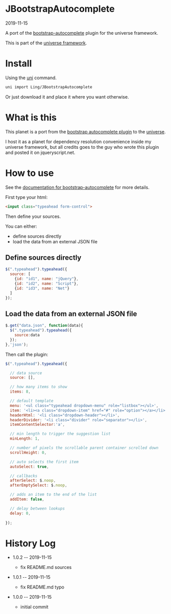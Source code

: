JBootstrapAutocomplete
===========
2019-11-15



A port of the [bootstrap-autocomplete](https://www.jqueryscript.net/form/jQuery-Bootstrap-4-Typeahead-Plugin.html) plugin for the universe framework.


This is part of the [universe framework](https://github.com/karayabin/universe-snapshot).


Install
==========
Using the [uni](https://github.com/lingtalfi/universe-naive-importer) command.
```bash
uni import Ling/JBootstrapAutocomplete
```

Or just download it and place it where you want otherwise.







What is this
=============

This planet is a port from the [bootstrap autocomplete plugin](https://github.com/bassjobsen/Bootstrap-3-Typeahead) 
to the [universe](https://github.com/karayabin/universe-snapshot).

I host it as a planet for dependency resolution convenience inside my universe framework, but all credits
goes to the guy who wrote this plugin and posted it on jqueryscript.net.



How to use
==========


See the [documentation for bootstrap-autocomplete](https://github.com/bassjobsen/Bootstrap-3-Typeahead) for more details. 


First type your html:

```html
<input class="typeahead form-control">
```


Then define your sources.

You can either:

- define sources directly
- load the data from an external JSON file 


Define sources directly
---------
```js
$(".typeahead").typeahead({
  source: [
    {id: "id1", name: "jQuery"},
    {id: "id2", name: "Script"},
    {id: "id3", name: "Net"}
  ]
});

```

Load the data from an external JSON file
---------

```js
$.get("data.json", function(data){
  $(".typeahead").typeahead({ 
    source:data 
  });
},'json');


```



Then call the plugin:

```js
$(".typeahead").typeahead({ 

  // data source
  source: [],

  // how many items to show
  items: 8,

  // default template
  menu: '<ul class="typeahead dropdown-menu" role="listbox"></ul>',
  item: '<li><a class="dropdown-item" href="#" role="option"></a></li>',
  headerHtml: '<li class="dropdown-header"></li>',
  headerDivider: '<li class="divider" role="separator"></li>',
  itemContentSelector:'a',

  // min length to trigger the suggestion list
  minLength: 1,

  // number of pixels the scrollable parent container scrolled down
  scrollHeight: 0,

  // auto selects the first item
  autoSelect: true,

  // callbacks
  afterSelect: $.noop,
  afterEmptySelect: $.noop,

  // adds an item to the end of the list
  addItem: false,

  // delay between lookups
  delay: 0,
  
});


```









History Log
=============

- 1.0.2 -- 2019-11-15

    - fix README.md sources
    
- 1.0.1 -- 2019-11-15

    - fix README.md typo
    
- 1.0.0 -- 2019-11-15

    - initial commit